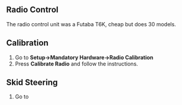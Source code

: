 ## Radio Control
The radio control unit was a Futaba T6K, cheap but does 30 models.

## Calibration
1. Go to **Setup->Mandatory Hardware->Radio Calibration**
2. Press **Calibrate Radio** and follow the instructions.

## Skid Steering
1. Go to 